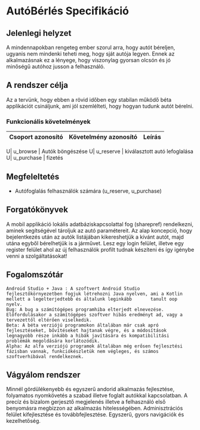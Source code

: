 # AutóBérlés Specifikáció

## **Jelenlegi helyzet**
A mindennapokban rengeteg ember szorul arra, hogy autót béreljen, ugyanis nem mindenki teheti meg, hogy sját autója legyen. Ennek az alkalmazásnak ez a lényege, hogy viszonylag gyorsan olcsón és jó minőségű autóhoz jusson a felhasználó.

## **A rendszer célja**

Az a tervünk, hogy ebben a rövid időben egy stabilan működő béta applikációt csináljunk, ami jól szemlélteti, hogy hogyan tudunk autót bérelni.

### Funkcionális követelmények
Csoport azonosító | Követelmény azonosító | Leírás
----------|---------|-----

U| u_browse | Autók böngészése
U| u_reserve | kiválasztott autó lefoglalása
U| u_purchase | fizetés



## Megfeleltetés	
- Autófoglalás felhasználók számára (u_reserve, u_purchase)



## Forgatókönyvek
A mobil applikáció lokális adatbáziskapcsolattal fog (sharepref) rendelkezni, aminek segítségével tároljuk az autó paramétereit. Az alap koncepció, hogy bejelentkezés után az autók listájában kikereshetjük a kívánt autót, majd utána egyből bérelhetjük is a járművet.
Lesz egy login felület, illetve egy register felület ahol az új felhasználók profilt tudnak készíteni és így igénybe venni a szolgáltatásokat!


## Fogalomszótár
	Android Studio + Java : A szoftvert Android Studio fejlesztőkörnyezetben fogjuk létrehozni Java nyelven, ami a Kotlin mellett a legelterjedtebb és általunk leginkább 		tanult oop nyelv.
	Bug: A bug a számítógépes programhiba elterjedt elnevezése. Előfordulásakor a számítógépes szoftver hibás eredményt ad, vagy a tervezettől eltérően viselkedik. 
	Beta: A béta verziójú programokon általában már csak apró fejlesztéseket, bővítéseket hajtanak végre, és a módosítások legnagyobb része inkább a hibák javítására és kompatibilitási problémák megoldására korlátozódik.
	Alpha: Az alfa verziójú programok általában még erősen fejlesztési fázisban vannak, funkciókészletük nem végleges, és számos szoftverhibával rendelkeznek.


## **Vágyálom rendszer**
Minnél gördülékenyebb és egyszerű andorid alkalmazás fejlesztése, folyamatos nyomkövetés a szabad illetve foglalt autókkal kapcsolatban. A precíz és bizalom gerjesztő megjelenés illetve a felhasználó első benyomásra megbizzon az alkalmazás hitelességében. Adminisztrációs felület kifejlesztése és továbbfejlesztése. Egyszerű, gyors navigációk és kezelhetőség.
